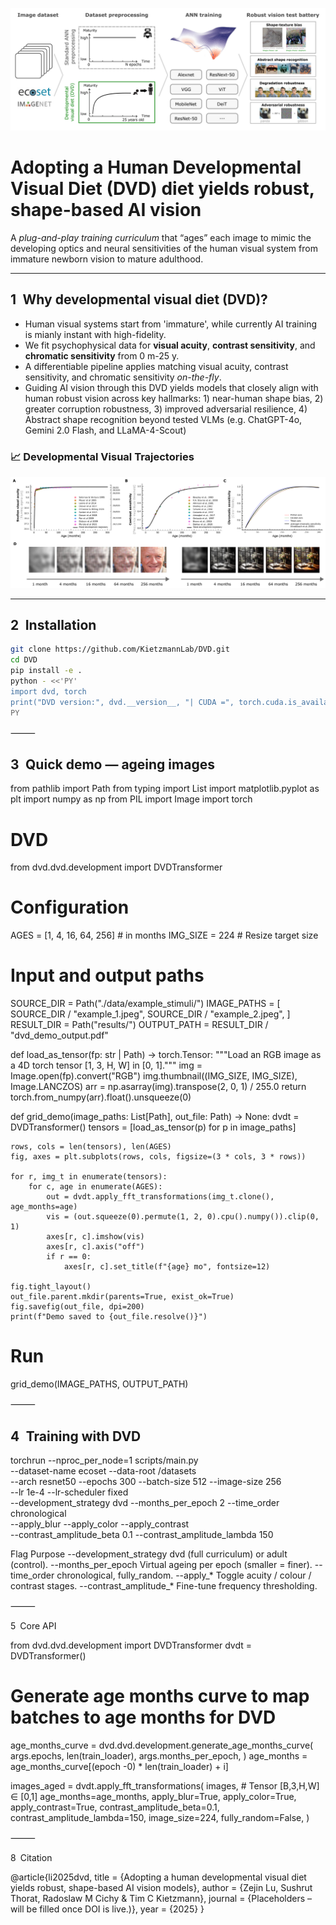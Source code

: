 ![DVD pipeline overview](./assets/DVD_pipeline.png)

# Adopting a Human Developmental Visual Diet (DVD) diet yields robust, shape-based AI vision

A *plug-and-play training curriculum* that “ages” each image to mimic the developing optics and neural sensitivities of the human visual system from immature newborn vision to mature adulthood.

---

## 1 Why developmental visual diet (DVD)?

* Human visual systems start from 'immature', while currently AI training is mianly instant with high-fidelity.  
* We fit psychophysical data for **visual acuity**, **contrast sensitivity**, and **chromatic sensitivity** from 0 m-25 y.  
* A differentiable pipeline applies matching visual acuity, contrast sensitivity, and chromatic sensitivity *on-the-fly*.  
* Guiding AI vision through this DVD yields models that closely align with human robust vision across key hallmarks: 1) near-human shape bias, 2) greater corruption robustness, 3) improved adversarial resilience, 4) Abstract shape recognition beyond tested VLMs (e.g. ChatGPT-4o, Gemini 2.0 Flash, and LLaMA-4-Scout)

### 📈 Developmental Visual Trajectories  

![Age-dependent visual development curves](./assets/DVD_trajectories.png)

---

## 2 Installation

```bash
git clone https://github.com/KietzmannLab/DVD.git
cd DVD
pip install -e .
python - <<'PY'
import dvd, torch
print("DVD version:", dvd.__version__, "| CUDA =", torch.cuda.is_available())
PY
```

⸻

## 3 Quick demo — ageing images

from pathlib import Path
from typing import List
import matplotlib.pyplot as plt
import numpy as np
from PIL import Image
import torch

# DVD
from dvd.dvd.development import DVDTransformer  

# Configuration
AGES = [1, 4, 16, 64, 256]  # in months
IMG_SIZE = 224              # Resize target size

# Input and output paths
SOURCE_DIR = Path("./data/example_stimuli/")
IMAGE_PATHS = [
    SOURCE_DIR / "example_1.jpeg",
    SOURCE_DIR / "example_2.jpeg",
]
RESULT_DIR = Path("results/")
OUTPUT_PATH = RESULT_DIR / "dvd_demo_output.pdf"

def load_as_tensor(fp: str | Path) -> torch.Tensor:
    """Load an RGB image as a 4D torch tensor [1, 3, H, W] in [0, 1]."""
    img = Image.open(fp).convert("RGB")
    img.thumbnail((IMG_SIZE, IMG_SIZE), Image.LANCZOS)
    arr = np.asarray(img).transpose(2, 0, 1) / 255.0
    return torch.from_numpy(arr).float().unsqueeze(0)

def grid_demo(image_paths: List[Path], out_file: Path) -> None:
    dvdt = DVDTransformer()
    tensors = [load_as_tensor(p) for p in image_paths]

    rows, cols = len(tensors), len(AGES)
    fig, axes = plt.subplots(rows, cols, figsize=(3 * cols, 3 * rows))

    for r, img_t in enumerate(tensors):
        for c, age in enumerate(AGES):
            out = dvdt.apply_fft_transformations(img_t.clone(), age_months=age)
            vis = (out.squeeze(0).permute(1, 2, 0).cpu().numpy()).clip(0, 1)
            axes[r, c].imshow(vis)
            axes[r, c].axis("off")
            if r == 0:
                axes[r, c].set_title(f"{age} mo", fontsize=12)

    fig.tight_layout()
    out_file.parent.mkdir(parents=True, exist_ok=True)
    fig.savefig(out_file, dpi=200)
    print(f"Demo saved to {out_file.resolve()}")

# Run
grid_demo(IMAGE_PATHS, OUTPUT_PATH)


⸻

## 4 Training with DVD

torchrun --nproc_per_node=1 scripts/main.py \
  --dataset-name ecoset --data-root /datasets \
  --arch resnet50 --epochs 300 --batch-size 512 --image-size 256 \
  --lr 1e-4 --lr-scheduler fixed \
  --development_strategy dvd --months_per_epoch 2 --time_order chronological \
  --apply_blur --apply_color --apply_contrast \
  --contrast_amplitude_beta 0.1 --contrast_amplitude_lambda 150

Flag	Purpose
--development_strategy	dvd (full curriculum) or adult (control).
--months_per_epoch	Virtual ageing per epoch (smaller = finer).
--time_order	chronological, fully_random.
--apply_*	Toggle acuity / colour / contrast stages.
--contrast_amplitude_*	Fine-tune frequency thresholding.


⸻

5 Core API

from dvd.dvd.development import DVDTransformer
dvdt = DVDTransformer()

# Generate age months curve to map batches to age months for DVD
age_months_curve = dvd.dvd.development.generate_age_months_curve(
    args.epochs,
    len(train_loader),
    args.months_per_epoch,
)
age_months = age_months_curve[(epoch -0) * len(train_loader) + i]

images_aged = dvdt.apply_fft_transformations(
    images,                 # Tensor [B,3,H,W] ∈ [0,1]
    age_months=age_months,
    apply_blur=True,
    apply_color=True,
    apply_contrast=True,
    contrast_amplitude_beta=0.1,
    contrast_amplitude_lambda=150,
    image_size=224,
    fully_random=False,
)

⸻

8 Citation

@article{li2025dvd,
  title   = {Adopting a human developmental visual diet yields robust, shape-based AI vision models},
  author  = {Zejin Lu, Sushrut Thorat, Radoslaw M Cichy & Tim C Kietzmann},
  journal = {Placeholders – will be filled once DOI is live.)},
  year    = {2025}
}

